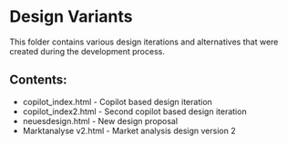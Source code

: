 # Design Variants



This folder contains various design iterations and alternatives that were created during the development process.

## Contents:
- copilot_index.html - Copilot based design iteration
- copilot_index2.html - Second copilot based design iteration
- neuesdesign.html - New design proposal
- Marktanalyse v2.html - Market analysis design version 2